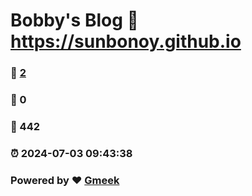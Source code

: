 # Bobby's Blog :link: https://sunbonoy.github.io 
### :page_facing_up: [2](https://sunbonoy.github.io/tag.html) 
### :speech_balloon: 0 
### :hibiscus: 442 
### :alarm_clock: 2024-07-03 09:43:38 
### Powered by :heart: [Gmeek](https://github.com/Meekdai/Gmeek)
